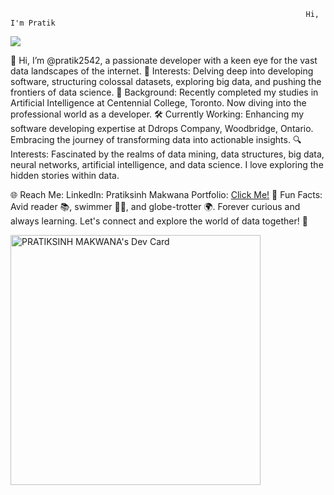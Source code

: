                                                                       Hi, I'm Pratik
<img src="https://github-readme-stats.vercel.app/api?username=pratik2542&&show_icons=true&title_color=ffffff&icon_color=bb2acf&text_color=daf7dc&bg_color=151515">



👋 Hi, I’m @pratik2542, a passionate developer with a keen eye for the vast data landscapes of the internet.
🚀 Interests: Delving deep into developing software, structuring colossal datasets, exploring big data, and pushing the frontiers of data science. 
🌟 Background: Recently completed my studies in Artificial Intelligence at Centennial College, Toronto. Now diving into the professional world as a developer.
🛠️ Currently Working: Enhancing my software developing expertise at Ddrops Company, Woodbridge, Ontario. Embracing the journey of transforming data into actionable insights.
🔍 Interests: Fascinated by the realms of data mining, data structures, big data, neural networks, artificial intelligence, and data science. I love exploring the hidden stories within data.

🌐 Reach Me:
LinkedIn: Pratiksinh Makwana
Portfolio: <a href="https://pratiksinh-makwana.vercel.app"> Click Me!</a>
💬 Fun Facts: Avid reader 📚, swimmer 🏊‍♂️, and globe-trotter 🌍. Forever curious and always learning.
Let's connect and explore the world of data together! 🚀



<a href="https://app.daily.dev/pratik2542"><img src="https://api.daily.dev/devcards/0e2423ee4df14e04903d3e4dbc39e7c0.png?r=63t" width="400" alt="PRATIKSINH MAKWANA's Dev Card"/></a>
